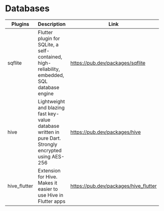 # Databases

| Plugins | Description | Link | Comments |
| --- | --- | --- | --- |
| sqflite | Flutter plugin for SQLite, a self-contained, high-reliability, embedded, SQL database engine | https://pub.dev/packages/sqflite |
| hive | Lightweight and blazing fast key-value database written in pure Dart. Strongly encrypted using AES-256 | https://pub.dev/packages/hive |
| hive_flutter | Extension for Hive. Makes it easier to use Hive in Flutter apps | https://pub.dev/packages/hive_flutter |
